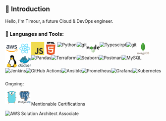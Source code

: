 ## 👋 Introduction 


Hello, I'm Timour, a future Cloud & DevOps engineer.


### 🔨 Languages and Tools:


<a href="https://aws.amazon.com/" target="_blank"> <img align="left" alt="AWS" height="42px" src="https://raw.githubusercontent.com/github/explore/main/topics/aws/aws.png"></a>

<a href="https://reactjs.org/" target="_blank"> <img align="left" alt="React" height="42px" src="https://raw.githubusercontent.com/github/explore/main/topics/react/react.png"></a>

<a href="https://www.javascript.com/" target="_blank"> <img align="left" alt="JavaScript" height="42px" src="https://raw.githubusercontent.com/github/explore/main/topics/javascript/javascript.png"></a>

<a href="https://www.w3.org/html/" target="_blank">
  <img align="left" alt="HTML" height="42px" src="https://raw.githubusercontent.com/github/explore/main/topics/html/html.png">
</a>

<a href="https://www.python.org" target="_blank"><img align="left" alt="Python" height ="42px" src="https://raw.githubusercontent.com/rahul-jha98/github_readme_icons/main/language_and_tools/square/python/python.svg"></a>

<a href="https://git-scm.com/" target="_blank"> <img src="https://github.com/isocpp/logos/blob/master/cpp_logo.png" align="left" alt="git" height='42px'/> </a>



<a href="https://nodejs.org/" target="_blank"> <img align="left" alt="Node.js" height="42px" src="https://raw.githubusercontent.com/devicons/devicon/master/icons/nodejs/nodejs-original-wordmark.svg"></a>

<a href="https://www.typescriptlang.org/" target="_blank"><img align="left" alt="Typescirpt" height ="42px" src="https://raw.githubusercontent.com/rahul-jha98/github_readme_icons/main/language_and_tools/square/typescript/typescript.svg"></a>

<a href="https://git-scm.com/" target="_blank"> <img src="https://raw.githubusercontent.com/rahul-jha98/github_readme_icons/main/language_and_tools/square/git-scm/git-scm.svg" align="left" alt="git" height='42px'/> </a>

<a href="https://www.mongodb.com/" target="_blank"> <img align="left" alt="MongoDB" height="42px" src="https://raw.githubusercontent.com/devicons/devicon/master/icons/mongodb/mongodb-original-wordmark.svg"></a>

<a href="https://www.linux.org/" target="_blank"> <img align="left" alt="Linux" height="42px" src="https://raw.githubusercontent.com/devicons/devicon/master/icons/linux/linux-original.svg"></a>

<a href="https://www.docker.com/" target="_blank"> <img align="left" alt="Docker" height="42px" src="https://raw.githubusercontent.com/devicons/devicon/master/icons/docker/docker-original-wordmark.svg"></a>


<a href="https://pandas.pydata.org/" target="_blank"> <img align="left" alt="Pandas" height="42px" src="https://upload.wikimedia.org/wikipedia/commons/e/ed/Pandas_logo.svg"></a>

<a href="https://www.terraform.io/" target="_blank"> <img align="left" alt="Terraform" height="42px" src="https://www.svgrepo.com/show/376353/terraform.svg"></a>
<a href="https://seaborn.pydata.org/" target="_blank">
  <img src="https://user-images.githubusercontent.com/315810/92254613-279c8000-ee9f-11ea-9b73-5622a7d95f3f.png" align="left" alt="Seaborn" height='42px'/>
</a>

<a href="https://www.postman.com/" target="_blank"> 
<img align="left" alt="Postman" height="42px" src="https://www.vectorlogo.zone/logos/getpostman/getpostman-icon.svg">
</a>

<a href="https://www.mysql.com/" target="_blank">
  <img align="left" alt="MySQL" height="42px" src="https://upload.wikimedia.org/wikipedia/de/d/dd/MySQL_logo.svg">
</a>

<a href="https://www.jenkins.io/" target="_blank"> 
<img align="left" alt="Jenkins" height="42px" src="https://www.jenkins.io/images/logos/jenkins/jenkins.svg">
</a>

<a href="https://github.com/features/actions" target="_blank"> <img align="left" alt="GitHub Actions" height="42px" src="https://github.githubassets.com/images/modules/site/features/actions-icon-actions.svg"></a>

<a href="https://www.ansible.com/" target="_blank"><img align="left" alt="Ansible" height ="42px" src="https://upload.wikimedia.org/wikipedia/commons/2/24/Ansible_logo.svg"></a>

<a href="https://prometheus.io/" target="_blank"> 
<img align="left" alt="Prometheus" height="42px" src="https://cdn.icon-icons.com/icons2/2107/PNG/512/file_type_prometheus_icon_130229.png">
</a>

<a href="https://grafana.com/" target="_blank"> 
<img align="left" alt="Grafana" height="42px" src="https://grafana.com/static/assets/img/apple-touch-icon.png">
</a>


<a href="https://kubernetes.io/" target="_blank"> 
<img align="left" alt="Kubernetes" height="42px" src="https://upload.wikimedia.org/wikipedia/commons/3/39/Kubernetes_logo_without_workmark.svg">
</a>


<br> </br>
<br> </br>




Ongoing:

<a href="https://golang.org/" target="_blank"><img align="left" alt="Golang" height="42px" src="https://raw.githubusercontent.com/devicons/devicon/master/icons/go/go-original.svg"></a>
<a href="https://www.postgresql.org/" target="_blank"><img align="left" alt="PostgreSQL" height="42px" src="https://raw.githubusercontent.com/devicons/devicon/master/icons/postgresql/postgresql-original-wordmark.svg"></a>

<br> </br> 
Mentionable Certifications


<a href="https://aws.amazon.com/certification/certified-solutions-architect-associate/" target="_blank">
  <img align="left" alt="AWS Solution Architect Associate" height="42px" src="https://d1.awsstatic.com/training-and-certification/certification-badges/AWS-Certified-Solutions-Architect-Associate_badge.3419559c682629072f1eb968d59dea0741772c0f.png">
</a>




<!--
**Tim275/Tim275** is a ✨ _special_ ✨ repository because its `README.md` (this file) appears on your GitHub profile.

Here are some ideas to get you started:

-->
